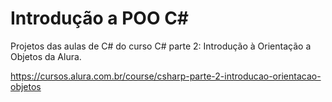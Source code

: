 # Introdução a POO C#

Projetos das aulas de C# do curso C# parte 2: Introdução à Orientação a Objetos da Alura.

<a>https://cursos.alura.com.br/course/csharp-parte-2-introducao-orientacao-objetos<a>
